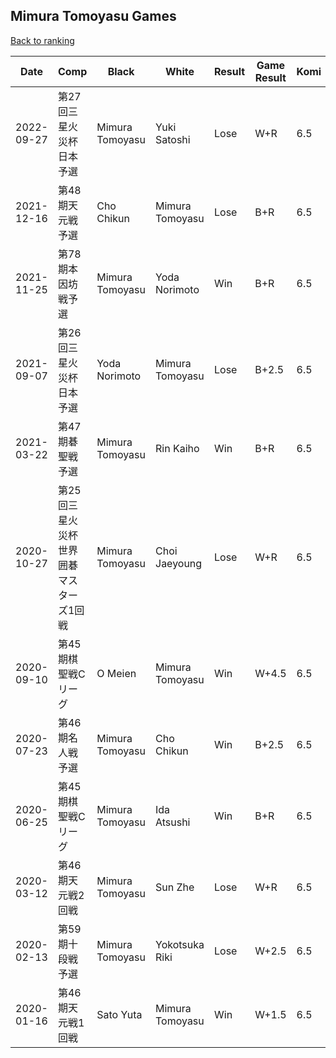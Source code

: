 ## Mimura Tomoyasu Games

[Back to ranking](../../index.md)




| **Date** | **Comp** | **Black** | **White** | **Result** | **Game Result** | **Komi** | **Rating** | **Diff** | 
| --- | --- | --- | --- | --- | --- | --- | --- | --- |
| 2022-09-27 | 第27回三星火災杯日本予選 | Mimura Tomoyasu | Yuki Satoshi | Lose | W+R | 6.5 | 2544 | -87 | 
| 2021-12-16 | 第48期天元戦予選 | Cho Chikun | Mimura Tomoyasu | Lose | B+R | 6.5 | 2631 | -108 | 
| 2021-11-25 | 第78期本因坊戦予選 | Mimura Tomoyasu | Yoda Norimoto | Win | B+R | 6.5 | 2739 | 154 | 
| 2021-09-07 | 第26回三星火災杯日本予選 | Yoda Norimoto | Mimura Tomoyasu | Lose | B+2.5 | 6.5 | 2585 | -426 | 
| 2021-03-22 | 第47期碁聖戦予選 | Mimura Tomoyasu | Rin Kaiho | Win | B+R | 6.5 | 3011 | -18 | 
| 2020-10-27 | 第25回三星火災杯世界囲碁マスターズ1回戦  | Mimura Tomoyasu | Choi Jaeyoung | Lose | W+R | 6.5 | 3029 | -96 | 
| 2020-09-10 | 第45期棋聖戦Cリーグ | O Meien | Mimura Tomoyasu | Win | W+4.5 | 6.5 | 3125 | -62 | 
| 2020-07-23 | 第46期名人戦予選 | Mimura Tomoyasu | Cho Chikun | Win | B+2.5 | 6.5 | 3187 | 3 | 
| 2020-06-25 | 第45期棋聖戦Cリーグ | Mimura Tomoyasu | Ida Atsushi | Win | B+R | 6.5 | 3184 | 77 | 
| 2020-03-12 | 第46期天元戦2回戦 | Mimura Tomoyasu | Sun Zhe | Lose | W+R | 6.5 | 3107 | -28 | 
| 2020-02-13 | 第59期十段戦予選 | Mimura Tomoyasu | Yokotsuka Riki | Lose | W+2.5 | 6.5 | 3135 | -49 | 
| 2020-01-16 | 第46期天元戦1回戦 | Sato Yuta | Mimura Tomoyasu | Win | W+1.5 | 6.5 | 3184 | missing |




